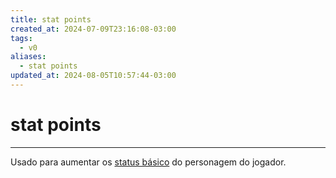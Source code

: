 ```yaml
---
title: stat points
created_at: 2024-07-09T23:16:08-03:00
tags:
  - v0
aliases:
  - stat points
updated_at: 2024-08-05T10:57:44-03:00
---
```

# stat points
---

Usado para aumentar os [status básico](../../../../sementes/2024/07/2024-07-09-Toram_Status_basico.md) do personagem do jogador.